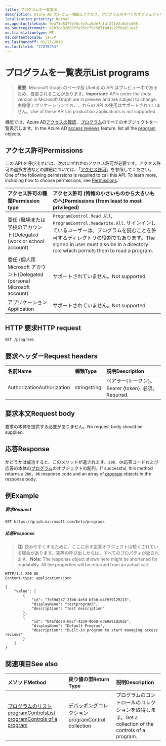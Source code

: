 ```yaml
---
title: プログラムを一覧表示
description: Azure AD のレビュー機能にアクセス、プログラムのすべてのオブジェクトを一覧表示します。
localization_priority: Normal
ms.openlocfilehash: 9ea71e5377b7dcfe7ca6de7cfaf221e2c6dfcd98
ms.sourcegitcommit: d2b3ca32602ffa76cc7925d7f4d1e2258e611ea5
ms.translationtype: MT
ms.contentlocale: ja-JP
ms.lasthandoff: 01/11/2019
ms.locfileid: "27876294"
---
```

# <a name="list-programs"></a><span data-ttu-id="1a555-103">プログラムを一覧表示</span><span class="sxs-lookup"><span data-stu-id="1a555-103">List programs</span></span>

> <span data-ttu-id="1a555-104">**重要:** Microsoft Graph のベータ版 (/beta) の API はプレビュー中であるため、変更されることがあります。</span><span class="sxs-lookup"><span data-stu-id="1a555-104">**Important:** APIs under the /beta version in Microsoft Graph are in preview and are subject to change.</span></span> <span data-ttu-id="1a555-105">実稼働アプリケーションでの、これらの API の使用はサポートされていません。</span><span class="sxs-lookup"><span data-stu-id="1a555-105">Use of these APIs in production applications is not supported.</span></span>

<span data-ttu-id="1a555-106">機能では、Azure AD[アクセスの確認](../resources/accessreviews-root.md)、[プログラム](../resources/program.md)のすべてのオブジェクトを一覧表示します。</span><span class="sxs-lookup"><span data-stu-id="1a555-106">In the Azure AD [access reviews](../resources/accessreviews-root.md) feature, list all the [program](../resources/program.md) objects.</span></span>
## <a name="permissions"></a><span data-ttu-id="1a555-107">アクセス許可</span><span class="sxs-lookup"><span data-stu-id="1a555-107">Permissions</span></span>
<span data-ttu-id="1a555-p102">この API を呼び出すには、次のいずれかのアクセス許可が必要です。アクセス許可の選択方法などの詳細については、「[アクセス許可](/graph/permissions-reference)」を参照してください。</span><span class="sxs-lookup"><span data-stu-id="1a555-p102">One of the following permissions is required to call this API. To learn more, including how to choose permissions, see [Permissions](/graph/permissions-reference).</span></span>

|<span data-ttu-id="1a555-110">アクセス許可の種類</span><span class="sxs-lookup"><span data-stu-id="1a555-110">Permission type</span></span>                        | <span data-ttu-id="1a555-111">アクセス許可 (特権の小さいものから大きいものへ)</span><span class="sxs-lookup"><span data-stu-id="1a555-111">Permissions (from least to most privileged)</span></span>              |
|:--------------------------------------|:---------------------------------------------------------|
|<span data-ttu-id="1a555-112">委任 (職場または学校のアカウント)</span><span class="sxs-lookup"><span data-stu-id="1a555-112">Delegated (work or school account)</span></span>     | <span data-ttu-id="1a555-113">`ProgramControl.Read.All`, `ProgramControl.ReadWrite.All`.</span><span class="sxs-lookup"><span data-stu-id="1a555-113"></span></span>  <span data-ttu-id="1a555-114">サインインしているユーザーは、プログラムを読むことを許可するディレクトリの役割でもあります。</span><span class="sxs-lookup"><span data-stu-id="1a555-114">The signed in user must also be in a directory role which permits them to read a program.</span></span> |
|<span data-ttu-id="1a555-115">委任 (個人用 Microsoft アカウント)</span><span class="sxs-lookup"><span data-stu-id="1a555-115">Delegated (personal Microsoft account)</span></span> | <span data-ttu-id="1a555-116">サポートされていません。</span><span class="sxs-lookup"><span data-stu-id="1a555-116">Not supported.</span></span> |
|<span data-ttu-id="1a555-117">アプリケーション</span><span class="sxs-lookup"><span data-stu-id="1a555-117">Application</span></span>                            | <span data-ttu-id="1a555-118">サポートされていません。</span><span class="sxs-lookup"><span data-stu-id="1a555-118">Not supported.</span></span> |

## <a name="http-request"></a><span data-ttu-id="1a555-119">HTTP 要求</span><span class="sxs-lookup"><span data-stu-id="1a555-119">HTTP request</span></span>
<!-- { "blockType": "ignored" } -->
```http
GET /programs
```
## <a name="request-headers"></a><span data-ttu-id="1a555-120">要求ヘッダー</span><span class="sxs-lookup"><span data-stu-id="1a555-120">Request headers</span></span>
| <span data-ttu-id="1a555-121">名前</span><span class="sxs-lookup"><span data-stu-id="1a555-121">Name</span></span>         | <span data-ttu-id="1a555-122">種類</span><span class="sxs-lookup"><span data-stu-id="1a555-122">Type</span></span>        | <span data-ttu-id="1a555-123">説明</span><span class="sxs-lookup"><span data-stu-id="1a555-123">Description</span></span> |
|:-------------|:------------|:------------|
| <span data-ttu-id="1a555-124">Authorization</span><span class="sxs-lookup"><span data-stu-id="1a555-124">Authorization</span></span> | <span data-ttu-id="1a555-125">string</span><span class="sxs-lookup"><span data-stu-id="1a555-125">string</span></span> | <span data-ttu-id="1a555-126">ベアラー\{トークン\}。</span><span class="sxs-lookup"><span data-stu-id="1a555-126">Bearer \{token\}.</span></span> <span data-ttu-id="1a555-127">必須。</span><span class="sxs-lookup"><span data-stu-id="1a555-127">Required.</span></span> |

## <a name="request-body"></a><span data-ttu-id="1a555-128">要求本文</span><span class="sxs-lookup"><span data-stu-id="1a555-128">Request body</span></span>
<span data-ttu-id="1a555-129">要求の本体を提供する必要がありません。</span><span class="sxs-lookup"><span data-stu-id="1a555-129">No request body should be supplied.</span></span>

## <a name="response"></a><span data-ttu-id="1a555-130">応答</span><span class="sxs-lookup"><span data-stu-id="1a555-130">Response</span></span>
<span data-ttu-id="1a555-131">かどうかは成功すると、このメソッドが返されます、`200, OK`応答コードおよび応答の本体の[プログラム](../resources/program.md)のオブジェクトの配列。</span><span class="sxs-lookup"><span data-stu-id="1a555-131">If successful, this method returns a `200, OK` response code and an array of [program](../resources/program.md) objects in the response body.</span></span>

## <a name="example"></a><span data-ttu-id="1a555-132">例</span><span class="sxs-lookup"><span data-stu-id="1a555-132">Example</span></span>
##### <a name="request"></a><span data-ttu-id="1a555-133">要求</span><span class="sxs-lookup"><span data-stu-id="1a555-133">Request</span></span>

<!-- {
  "blockType": "request",
  "name": "get_program"
}-->
```http
GET https://graph.microsoft.com/beta/programs
```

##### <a name="response"></a><span data-ttu-id="1a555-134">応答</span><span class="sxs-lookup"><span data-stu-id="1a555-134">Response</span></span>
><span data-ttu-id="1a555-p105">**注:** 読みやすくするために、ここに示す応答オブジェクトは短くされている場合があります。実際の呼び出しからは、すべてのプロパティが返されます。</span><span class="sxs-lookup"><span data-stu-id="1a555-p105">**Note:** The response object shown here might be shortened for readability. All the properties will be returned from an actual call.</span></span>
<!-- {
  "blockType": "response",
  "truncated": true,
  "@odata.type": "microsoft.graph.program",
    "isCollection": true
} -->
```http
HTTP/1.1 200 OK
Content-type: application/json

{
    "value": [
        {
            "id": "7e59d237-2fb0-4e5d-b7bb-d4f9f9129213",
            "displayName": "testprogram3",
            "description": "test description"
        },
        {
            "id": "b4afdd74-b6cf-4239-9b08-dde9a91d18d2",
            "displayName": "Default Program",
            "description": "Built-in program to start managing access reviews"
        }
    ]
}

```

## <a name="see-also"></a><span data-ttu-id="1a555-137">関連項目</span><span class="sxs-lookup"><span data-stu-id="1a555-137">See also</span></span>

| <span data-ttu-id="1a555-138">メソッド</span><span class="sxs-lookup"><span data-stu-id="1a555-138">Method</span></span>           | <span data-ttu-id="1a555-139">戻り値の型</span><span class="sxs-lookup"><span data-stu-id="1a555-139">Return Type</span></span>    |<span data-ttu-id="1a555-140">説明</span><span class="sxs-lookup"><span data-stu-id="1a555-140">Description</span></span>|
|:---------------|:--------|:----------|
|[<span data-ttu-id="1a555-141">プログラムのリスト programControls</span><span class="sxs-lookup"><span data-stu-id="1a555-141">List programControls of a program</span></span>](program-listcontrols.md) |     <span data-ttu-id="1a555-142">[デバッギング](../resources/programcontrol.md)コレクション</span><span class="sxs-lookup"><span data-stu-id="1a555-142">[programControl](../resources/programcontrol.md) collection</span></span>|    <span data-ttu-id="1a555-143">プログラムのコントロールのコレクションを取得します。</span><span class="sxs-lookup"><span data-stu-id="1a555-143">Get a collection of the controls of a program.</span></span>|


<!-- {
  "type": "#page.annotation",
  "description": "List programs",
  "keywords": "",
  "section": "documentation",
  "tocPath": ""
}-->
